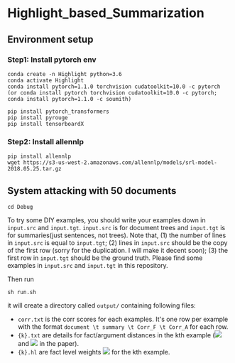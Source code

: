 # Highlight_based_Summarization

## Environment setup

### Step1: Install pytorch env

```
conda create -n Highlight python=3.6
conda activate Highlight
conda install pytorch=1.1.0 torchvision cudatoolkit=10.0 -c pytorch
(or conda install pytorch torchvision cudatoolkit=10.0 -c pytorch; conda install pytorch=1.1.0 -c soumith)

pip install pytorch_transformers
pip install pyrouge
pip install tensorboardX
```

### Step2: Install allennlp

```
pip install allennlp
wget https://s3-us-west-2.amazonaws.com/allennlp/models/srl-model-2018.05.25.tar.gz
```

## System attacking with 50 documents
```
cd Debug
```
To try some DIY examples, you should write your examples down in `input.src` and `input.tgt`. `input.src` is for document trees and `input.tgt` is for summaries(just sentences, not trees). Note that, (1) the number of lines in `input.src` is equal to `input.tgt`; (2) lines in `input.src` should be the copy of the first row (sorry for the duplication. I will make it decent soon); (3) the first row in `input.tgt` should be the ground truth. Please find some examples in `input.src` and `input.tgt` in this repository. 

Then run 
```
sh run.sh
```
it will create a directory called `output/` containing following files:

* `corr.txt` is the corr scores for each examples. It's one row per example with the format `document \t summary \t Corr_F \t Corr_A` for each row.
* `{k}.txt` are details for fact/argument distances in the kth example (<img src="http://latex.codecogs.com/gif.latex?d_{ij}^f" border="0"/> and <img src="http://latex.codecogs.com/gif.latex?d_{ij}^a" border="0"/> in the paper). 
* `{k}.hl` are fact level weights <img src="http://latex.codecogs.com/gif.latex?\mathbf{w}_\ast^f" border="0"/> for the kth example.






